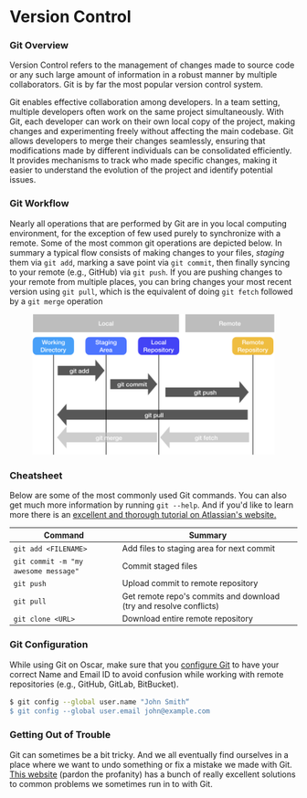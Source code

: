 # Version Control

### Git Overview

Version Control refers to the management of changes made to source code or any such large amount of information in a robust manner by multiple collaborators. Git is by far the most popular version control system. &#x20;

Git enables effective collaboration among developers. In a team setting, multiple developers often work on the same project simultaneously. With Git, each developer can work on their own local copy of the project, making changes and experimenting freely without affecting the main codebase. Git allows developers to merge their changes seamlessly, ensuring that modifications made by different individuals can be consolidated efficiently. It provides mechanisms to track who made specific changes, making it easier to understand the evolution of the project and identify potential issues.



### Git Workflow

Nearly all operations that are performed by Git are in you local computing environment, for the exception of few used purely to synchronize with a remote. Some of the most common git operations are depicted below. In summary a typical flow consists of making changes to your files, _staging_ them via `git add`, marking a save point via `git commit`, then finally syncing to your remote (e.g., GitHub) via `git push`. If you are pushing changes to your remote from multiple places, you can bring changes your most recent version using `git pull`, which is the equivalent of doing `git fetch` followed by a `git merge` operation

<figure><img src="../.gitbook/assets/git-basics.png" alt=""><figcaption></figcaption></figure>

### Cheatsheet

Below are some of the most commonly used Git commands. You can also get much more information by running `git --help`. And if you'd like to learn more there is an [excellent and thorough tutorial on Atlassian's website.](https://www.atlassian.com/git/tutorials/what-is-version-control)



| Command                              | Summary                                                            |
| ------------------------------------ | ------------------------------------------------------------------ |
| `git add <FILENAME>`                 | Add files to staging area for next commit                          |
| `git commit -m "my awesome message"` | Commit staged files                                                |
| `git push`                           | Upload commit to remote repository                                 |
| `git pull`                           | Get remote repo's commits and download (try and resolve conflicts) |
| `git clone <URL>`                    | Download entire remote repository                                  |

### Git Configuration

While using Git on Oscar, make sure that you [configure Git](https://www.atlassian.com/git/tutorials/setting-up-a-repository/git-config) to have your correct Name and Email ID to avoid confusion while working with remote repositories (e.g., GitHub, GitLab, BitBucket).

```bash
$ git config --global user.name "John Smith“
$ git config --global user.email john@example.com
```

### Getting Out of Trouble

Git can sometimes be a bit tricky. And we all eventually find ourselves in a place where we want to undo something or fix a mistake we made with Git. [This website](https://ohshitgit.com/) (pardon the profanity) has a bunch of really excellent solutions to common problems we sometimes run in to with Git.
